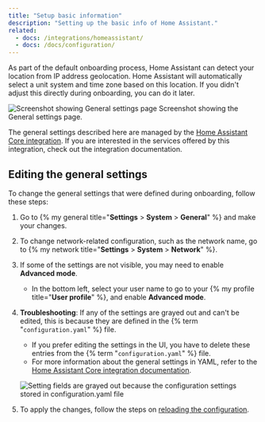 ```yaml
---
title: "Setup basic information"
description: "Setting up the basic info of Home Assistant."
related:
  - docs: /integrations/homeassistant/
  - docs: /docs/configuration/
---
```


As part of the default onboarding process, Home Assistant can detect your location from IP address geolocation. Home Assistant will automatically select a unit system and time zone based on this location. If you didn't adjust this directly during onboarding, you can do it later.

<p class='img'>
    <img class="no-shadow" src='/images/docs/configuration/general-settings.png' alt='Screenshot showing General settings page'>
    Screenshot showing the General settings page.
</p>

The general settings described here are managed by the [Home Assistant Core integration](/integrations/homeassistant/). If you are interested in the services offered by this integration, check out the integration documentation.

## Editing the general settings

To change the general settings that were defined during onboarding, follow these steps:

1. Go to {% my general title="**Settings** > **System** > **General**" %} and make your changes.
2. To change network-related configuration, such as the network name, go to {% my network title="**Settings** > **System** > **Network**" %}.
3. If some of the settings are not visible, you may need to enable **Advanced mode**.
   - In the bottom left, select your user name to go to your {% my profile title="**User profile**" %}, and enable **Advanced mode**.
4. **Troubleshooting**: If any of the settings are grayed out and can't be edited, this is because they are defined in the {% term "`configuration.yaml`" %} file.
   - If you prefer editing the settings in the UI, you have to delete these entries from the {% term "`configuration.yaml`" %} file.
   - For more information about the general settings in YAML, refer to the [Home Assistant Core integration documentation](/integrations/homeassistant/).

    ![Setting fields are grayed out because the configuration settings stored in configuration.yaml file](/images/docs/configuration/general-settings-stored-in-config-yaml.png)

5. To apply the changes, follow the steps on [reloading the configuration](/docs/configuration/#reloading-configuration-changes).
